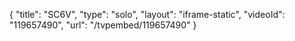 {
    "title": "SC6V",
    "type": "solo",
    "layout": "iframe-static",
    "videoId": "119657490",
    "url": "\/tvpembed\/119657490"
}